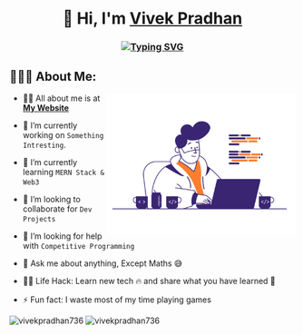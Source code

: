 <h1 align="center">👋 Hi, I'm <a href="https://vivekpradhan-portfolio.netlify.app/" target="_blank"> Vivek Pradhan </a></h1>
<h3 align="center"> <a href="https://git.io/typing-svg"><img src="https://readme-typing-svg.herokuapp.com?font=Fira+Code&pause=1000&center=true&width=435&lines=Frontend+Developer;Backend+Developer;UI%2FUX+Designer;Native+Developer" alt="Typing SVG" /></a> </h3>


## 👨🏻‍💻 About Me:
<img  src="./image_processing20210510-2700-1oal4i5.gif" height="250px" align="right" />

- 🙋‍♂️ All about me is at **[My Website](https://vivekpradhan.vercel.app/)**

- 🔭 I’m currently working on `Something Intresting`.

- 🌱 I’m currently learning `MERN Stack & Web3`

- 👯 I’m looking to collaborate for `Dev Projects`

- 🤔 I’m looking for help with `Competitive Programming`

- 💬 Ask me about anything, Except Maths :sweat_smile:

- 👨‍💻 Life Hack: Learn new tech :fire: and share what you have learned :tada:

- ⚡ Fun fact: I waste most of my time playing games

 <tr>
    <td><img src="https://github-readme-streak-stats.herokuapp.com/?user=vivekpradhan736&theme=dark" alt="vivekpradhan736" /></td>
    <td><img src="https://github-readme-stats.vercel.app/api/top-langs?username=vivekpradhan736&show_icons=true&theme=dark&locale=en&layout=compact" alt="vivekpradhan736" /></td>
 </tr>
